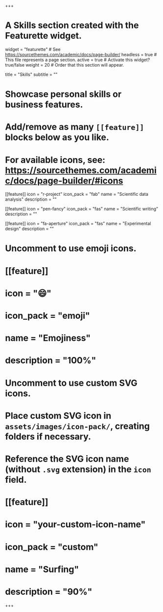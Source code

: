 +++
# A Skills section created with the Featurette widget.
widget = "featurette"  # See https://sourcethemes.com/academic/docs/page-builder/
headless = true  # This file represents a page section.
active = true  # Activate this widget? true/false
weight = 20  # Order that this section will appear.

title = "Skills"
subtitle = ""

# Showcase personal skills or business features.
#
# Add/remove as many `[[feature]]` blocks below as you like.
#
# For available icons, see: https://sourcethemes.com/academic/docs/page-builder/#icons

<!-- [[feature]]
  icon = "low-vision"
  icon_pack = "fas"
  name = "Vision science"
  description = "" -->

[[feature]]
  icon = "r-project"
  icon_pack = "fab"
  name = "Scientific data analysis"
  description = ""

[[feature]]
  icon = "pen-fancy"
  icon_pack = "fas"
  name = "Scientific writing"
  description = ""

[[feature]]
  icon = "fa-aperture"
  icon_pack = "fas"
  name = "Experimental design"
  description = ""

# Uncomment to use emoji icons.
# [[feature]]
#  icon = ":smile:"
#  icon_pack = "emoji"
#  name = "Emojiness"
#  description = "100%"

# Uncomment to use custom SVG icons.
# Place custom SVG icon in `assets/images/icon-pack/`, creating folders if necessary.
# Reference the SVG icon name (without `.svg` extension) in the `icon` field.
# [[feature]]
#  icon = "your-custom-icon-name"
#  icon_pack = "custom"
#  name = "Surfing"
#  description = "90%"

+++
